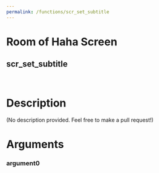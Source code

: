 ```yaml
---
permalink: /functions/scr_set_subtitle
---
```

# Room of Haha Screen  
## scr_set_subtitle  
&nbsp;  
# Description  
(No description provided. Feel free to make a pull request!) 
&nbsp;  
# Arguments
### argument0

&nbsp;  


